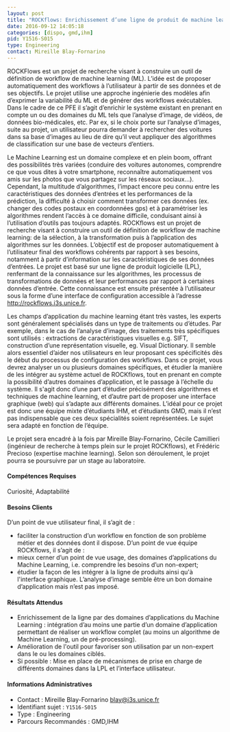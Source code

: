 ```yaml
---
layout: post
title: "ROCKflows: Enrichissement d’une ligne de produit de machine learning par domaine d’application"
date: 2016-09-12 14:05:18
categories: [dispo, gmd,ihm]
pid: Y1516-S015
type: Engineering
contact: Mireille Blay-Fornarino
---
```

       
ROCKFlows est un projet de recherche visant à construire un outil de définition de workflow de machine learning (ML). L’idée est de proposer automatiquement des workflows à l’utilisateur à partir de ses données et de ses objectifs.  Le projet utilise une approche ingénierie des modèles afin d’exprimer la variabilité du ML et de générer des workflows exécutables. Dans le cadre de ce PFE il s’agit d’enrichir le système existant en prenant en compte un ou des domaines du ML tels que l’analyse d’image, de vidéos, de données bio-médicales, etc. Par ex, si le choix porte sur l’analyse d’images, suite au projet, un utilisateur pourra demander à rechercher des voitures dans sa base d’images au lieu de dire qu’il veut appliquer des algorithmes de classification sur une base de vecteurs d’entiers.

Le Machine Learning est un domaine complexe et en plein boom, offrant des possibilités très variées (conduire des voitures autonomes, comprendre ce que vous dites à votre smartphone, reconnaître automatiquement vos amis sur les photos que vous partagez sur les réseaux sociaux...). Cependant, la multitude d’algorithmes, l’impact encore peu connu entre les caractéristiques des données d’entrées et les performances de la prédiction, la difficulté à choisir comment transformer ces données (ex. changer des codes postaux en coordonnées gps) et à paramétriser les algorithmes rendent l’accès à ce domaine difficile, conduisant ainsi à l’utilisation d’outils pas toujours adaptés.
ROCKflows est un projet de recherche visant à construire un outil de définition de workflow de machine learning: de la sélection, à la transformation puis à l’application des algorithmes sur les données. L’objectif est de proposer automatiquement à l’utilisateur final des workflows cohérents par rapport à ses besoins, notamment à partir d’information sur les caractéristiques de ses données d’entrées.
Le projet est basé sur une ligne de produit logicielle (LPL), renfermant de la connaissance sur les algorithmes, les processus de transformations de données et leur performances par rapport à certaines données d’entrée. Cette connaissance est ensuite présentée à l’utilisateur sous la forme d’une interface de configuration accessible à l’adresse http://rockflows.i3s.unice.fr.

Les champs d’application du machine learning étant très vastes, les experts sont généralement spécialisés dans un type de traitements ou d’études. Par exemple, dans le cas de l’analyse d’image, des traitements très spécifiques sont utilisés : extractions de caractéristiques visuelles e.g. SIFT, construction d’une représentation visuelle, eg. Visual Dictionary. Il semble alors essentiel d’aider nos utilisateurs en leur proposant ces spécificités dès le début du processus de configuration des workflows.
Dans ce projet, vous devrez analyser un ou plusieurs domaines spécifiques, et étudier la manière de les intégrer au système actuel de ROCKflows, tout en prenant en compte la possibilité d’autres domaines d’application, et le passage à l’échelle du système.
Il s'agit donc d’une part d’étudier précisément des algorithmes et techniques de machine learning, et d’autre part de proposer une interface graphique (web) qui s’adapte aux différents domaines. L’idéal pour ce projet est donc une équipe mixte d’étudiants IHM, et d’étudiants GMD, mais il n’est pas indispensable que ces deux spécialités soient représentées. Le sujet sera adapté en fonction de l’équipe.

Le projet sera encadré à la fois par Mireille Blay-Fornarino, Cécile Camillieri (ingénieur de recherche à temps plein sur le projet ROCKflows), et Frédéric Precioso (expertise machine learning).
Selon son déroulement, le projet pourra se poursuivre par un stage au laboratoire.

#### Compétences Requises
Curiosité, Adaptabilité


#### Besoins Clients
D’un point de vue utilisateur final, il s’agit de :
- faciliter la construction d’un workflow en fonction de son problème métier et des données dont il dispose.
D’un point de vue équipe ROCKflows, il s’agit de : 
- mieux cerner d’un point de vue usage, des domaines d’applications du Machine Learning, i.e. comprendre les besoins d’un non-expert;
- étudier la façon de les intégrer à la ligne de produits ainsi qu'à l'interface graphique. L’analyse d’image semble être un bon domaine d’application mais n’est pas imposé.

#### Résultats Attendus
- Enrichissement de la ligne par des domaines d’applications du Machine Learning : intégration d’au moins une partie d’un domaine d’application permettant de réaliser un workflow complet (au moins un algorithme de Machine Learning, un de pré-processing). 
- Amélioration de l'outil pour favoriser son utilisation par un non-expert dans le ou les domaines ciblés.
- Si possible : Mise en place de mécanismes de prise en charge de différents domaines dans la LPL et l’interface utilisateur.
     

#### Informations Administratives
  * Contact : Mireille Blay-Fornarino <blay@i3s.unice.fr>
  * Identifiant sujet : `Y1516-S015`
  * Type : Engineering
  * Parcours Recommandés : GMD,IHM
     